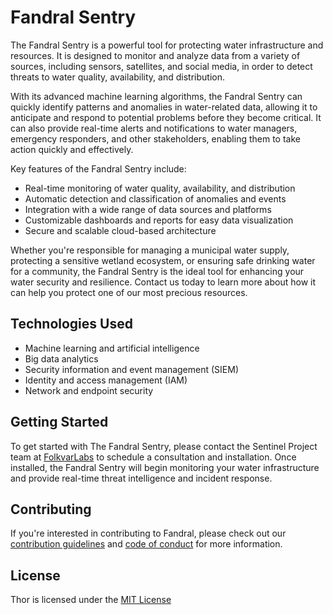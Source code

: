 # Fandral Sentry

The Fandral Sentry is a powerful tool for protecting water infrastructure and resources. It is designed to monitor and analyze data from a variety of sources, including sensors, satellites, and social media, in order to detect threats to water quality, availability, and distribution.

With its advanced machine learning algorithms, the Fandral Sentry can quickly identify patterns and anomalies in water-related data, allowing it to anticipate and respond to potential problems before they become critical. It can also provide real-time alerts and notifications to water managers, emergency responders, and other stakeholders, enabling them to take action quickly and effectively.

Key features of the Fandral Sentry include:

- Real-time monitoring of water quality, availability, and distribution
- Automatic detection and classification of anomalies and events
- Integration with a wide range of data sources and platforms
- Customizable dashboards and reports for easy data visualization
- Secure and scalable cloud-based architecture

Whether you're responsible for managing a municipal water supply, protecting a sensitive wetland ecosystem, or ensuring safe drinking water for a community, the Fandral Sentry is the ideal tool for enhancing your water security and resilience. Contact us today to learn more about how it can help you protect one of our most precious resources.

## Technologies Used

* Machine learning and artificial intelligence
* Big data analytics
* Security information and event management (SIEM)
* Identity and access management (IAM)
* Network and endpoint security

## Getting Started

To get started with The Fandral Sentry, please contact the Sentinel Project team at [FolkvarLabs]() to schedule a consultation and installation. Once installed, the Fandral Sentry will begin monitoring your water infrastructure and provide real-time threat intelligence and incident response.

## Contributing

If you're interested in contributing to Fandral, please check out our [contribution guidelines]() and [code of conduct]() for more information.

## License

Thor is licensed under the [MIT License]()
